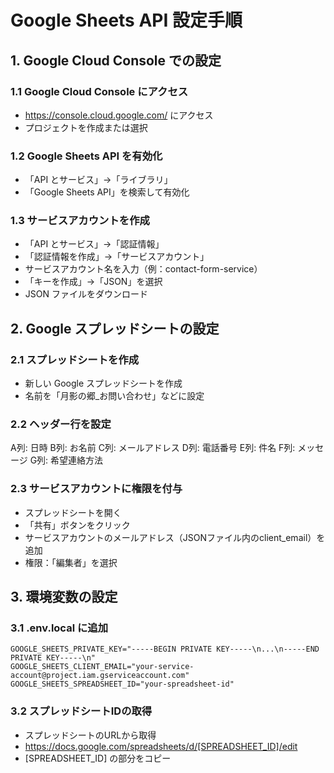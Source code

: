 # Google Sheets API 設定手順

## 1. Google Cloud Console での設定

### 1.1 Google Cloud Console にアクセス
- https://console.cloud.google.com/ にアクセス
- プロジェクトを作成または選択

### 1.2 Google Sheets API を有効化
- 「API とサービス」→「ライブラリ」
- 「Google Sheets API」を検索して有効化

### 1.3 サービスアカウントを作成
- 「API とサービス」→「認証情報」
- 「認証情報を作成」→「サービスアカウント」
- サービスアカウント名を入力（例：contact-form-service）
- 「キーを作成」→「JSON」を選択
- JSON ファイルをダウンロード

## 2. Google スプレッドシートの設定

### 2.1 スプレッドシートを作成
- 新しい Google スプレッドシートを作成
- 名前を「月影の郷_お問い合わせ」などに設定

### 2.2 ヘッダー行を設定
A列: 日時
B列: お名前
C列: メールアドレス
D列: 電話番号
E列: 件名
F列: メッセージ
G列: 希望連絡方法

### 2.3 サービスアカウントに権限を付与
- スプレッドシートを開く
- 「共有」ボタンをクリック
- サービスアカウントのメールアドレス（JSONファイル内のclient_email）を追加
- 権限：「編集者」を選択

## 3. 環境変数の設定

### 3.1 .env.local に追加
```
GOOGLE_SHEETS_PRIVATE_KEY="-----BEGIN PRIVATE KEY-----\n...\n-----END PRIVATE KEY-----\n"
GOOGLE_SHEETS_CLIENT_EMAIL="your-service-account@project.iam.gserviceaccount.com"
GOOGLE_SHEETS_SPREADSHEET_ID="your-spreadsheet-id"
```

### 3.2 スプレッドシートIDの取得
- スプレッドシートのURLから取得
- https://docs.google.com/spreadsheets/d/[SPREADSHEET_ID]/edit
- [SPREADSHEET_ID] の部分をコピー 